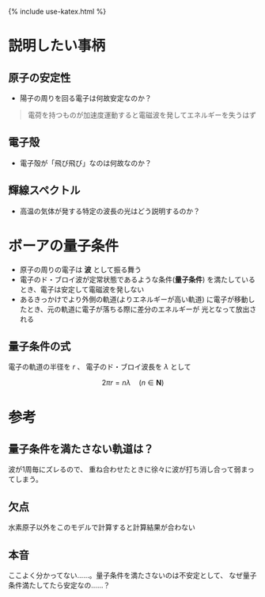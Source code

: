 {% include use-katex.html %}

# 説明したい事柄

## 原子の安定性

- 陽子の周りを回る電子は何故安定なのか？

> 電荷を持つものが加速度運動すると電磁波を発してエネルギーを失うはず

## 電子殻

- 電子殻が「飛び飛び」なのは何故なのか？

## 輝線スペクトル

- 高温の気体が発する特定の波長の光はどう説明するのか？

# ボーアの量子条件

- 原子の周りの電子は **波** として振る舞う
- 電子のド・ブロイ波が定常状態であるような条件(**量子条件**)
を満たしているとき、電子は安定して電磁波を発しない
- あるきっかけでより外側の軌道(よりエネルギーが高い軌道)
に電子が移動したとき、元の軌道に電子が落ちる際に差分のエネルギーが
光となって放出される

## 量子条件の式

電子の軌道の半径を $r$ 、
電子のド・ブロイ波長を $\lambda$ として

$$2\pi r = n\lambda \quad (n\in\mathbf N)$$

# 参考

## 量子条件を満たさない軌道は？

波が1周毎にズレるので、
重ね合わせたときに徐々に波が打ち消し合って弱まってしまう。

## 欠点

水素原子以外をこのモデルで計算すると計算結果が合わない

## 本音

ここよく分かってない……。量子条件を満たさないのは不安定として、
なぜ量子条件満たしてたら安定なの……？
